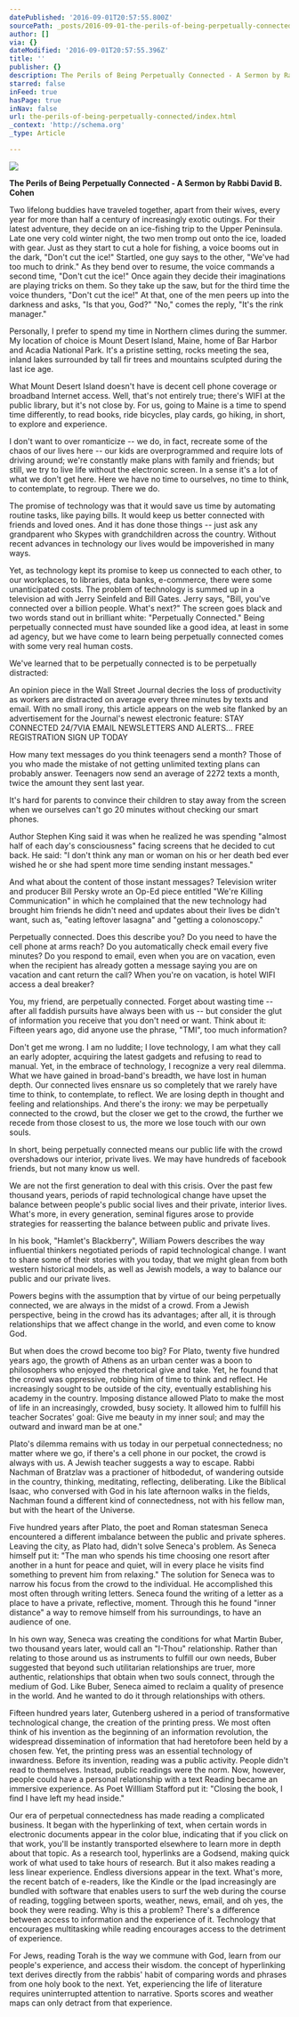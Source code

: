 ```yaml
---
datePublished: '2016-09-01T20:57:55.800Z'
sourcePath: _posts/2016-09-01-the-perils-of-being-perpetually-connected.md
author: []
via: {}
dateModified: '2016-09-01T20:57:55.396Z'
title: ''
publisher: {}
description: The Perils of Being Perpetually Connected - A Sermon by Rabbi David B. Cohen
starred: false
inFeed: true
hasPage: true
inNav: false
url: the-perils-of-being-perpetually-connected/index.html
_context: 'http://schema.org'
_type: Article

---
```

![](https://the-grid-user-content.s3-us-west-2.amazonaws.com/184a9dc6-4309-497a-835d-71d8dbac1d03.jpg)

**The Perils of Being Perpetually Connected - A Sermon by Rabbi David B. Cohen**

Two lifelong buddies have traveled together, apart from their wives, every year for more than half a century of increasingly exotic outings. For their latest adventure, they decide on an ice-fishing trip to the Upper Peninsula. Late one very cold winter night, the two men tromp out onto the ice, loaded with gear. Just as they start to cut a hole for fishing, a voice booms out in the dark, "Don't cut the ice!" Startled, one guy says to the other, "We've had too much to drink." As they bend over to resume, the voice commands a second time, "Don't cut the ice!" Once again they decide their imaginations are playing tricks on them. So they take up the saw, but for the third time the voice thunders, "Don't cut the ice!" At that, one of the men peers up into the darkness and asks, "Is that you, God?" "No," comes the reply, "It's the rink manager."

Personally, I prefer to spend my time in Northern climes during the summer. My location of choice is Mount Desert Island, Maine, home of Bar Harbor and Acadia National Park. It's a pristine setting, rocks meeting the sea, inland lakes surrounded by tall fir trees and mountains sculpted during the last ice age.

What Mount Desert Island doesn't have is decent cell phone coverage or broadband Internet access. Well, that's not entirely true; there's WIFI at the public library, but it's not close by. For us, going to Maine is a time to spend time differently, to read books, ride bicycles, play cards, go hiking, in short, to explore and experience.

I don't want to over romanticize -- we do, in fact, recreate some of the chaos of our lives here -- our kids are overprogrammed and require lots of driving around; we're constantly make plans with family and friends; but still, we try to live life without the electronic screen. In a sense it's a lot of what we don't get here. Here we have no time to ourselves, no time to think, to contemplate, to regroup. There we do.

The promise of technology was that it would save us time by automating routine tasks, like paying bills. It would keep us better connected with friends and loved ones. And it has done those things -- just ask any grandparent who Skypes with grandchildren across the country. Without recent advances in technology our lives would be impoverished in many ways.

Yet, as technology kept its promise to keep us connected to each other, to our workplaces, to libraries, data banks, e-commerce, there were some unanticipated costs. The problem of technology is summed up in a television ad with Jerry Seinfeld and Bill Gates. Jerry says, "Bill, you've connected over a billion people. What's next?" The screen goes black and two words stand out in brilliant white: "Perpetually Connected." Being perpetually connected must have sounded like a good idea, at least in some ad agency, but we have come to learn being perpetually connected comes with some very real human costs.

We've learned that to be perpetually connected is to be perpetually distracted:

An opinion piece in the Wall Street Journal decries the loss of productivity as workers are distracted on average every three minutes by texts and email. With no small irony, this article appears on the web site flanked by an advertisement for the Journal's newest electronic feature: STAY CONNECTED 24/7VIA EMAIL NEWSLETTERS AND ALERTS... FREE REGISTRATION SIGN UP TODAY

How many text messages do you think teenagers send a month? Those of you who made the mistake of not getting unlimited texting plans can probably answer. Teenagers now send an average of 2272 texts a month, twice the amount they sent last year.

It's hard for parents to convince their children to stay away from the screen when we ourselves can't go 20 minutes without checking our smart phones.

Author Stephen King said it was when he realized he was spending "almost half of each day's consciousness" facing screens that he decided to cut back. He said: "I don't think any man or woman on his or her death bed ever wished he or she had spent more time sending instant messages."

And what about the content of those instant messages? Television writer and producer Bill Persky wrote an Op-Ed piece entitled "We're Killing Communication" in which he complained that the new technology had brought him friends he didn't need and updates about their lives be didn't want, such as, "eating leftover lasagna" and "getting a colonoscopy."

Perpetually connected. Does this describe you? Do you need to have the cell phone at arms reach? Do you automatically check email every five minutes? Do you respond to email, even when you are on vacation, even when the recipient has already gotten a message saying you are on vacation and cant return the call? When you're on vacation, is hotel WIFI access a deal breaker?

You, my friend, are perpetually connected. Forget about wasting time -- after all faddish pursuits have always been with us -- but consider the glut of information you receive that you don't need or want. Think about it: Fifteen years ago, did anyone use the phrase, "TMI", too much information?

Don't get me wrong. I am no luddite; I love technology, I am what they call an early adopter, acquiring the latest gadgets and refusing to read to manual. Yet, in the embrace of technology, I recognize a very real dilemma. What we have gained in broad-band's breadth, we have lost in human depth. Our connected lives ensnare us so completely that we rarely have time to think, to contemplate, to reflect. We are losing depth in thought and feeling and relationships. And there's the irony: we may be perpetually connected to the crowd, but the closer we get to the crowd, the further we recede from those closest to us, the more we lose touch with our own souls.

In short, being perpetually connected means our public life with the crowd overshadows our interior, private lives. We may have hundreds of facebook friends, but not many know us well.

We are not the first generation to deal with this crisis. Over the past few thousand years, periods of rapid technological change have upset the balance between people's public social lives and their private, interior lives. What's more, in every generation, seminal figures arose to provide strategies for reasserting the balance between public and private lives.

In his book, "Hamlet's Blackberry", William Powers describes the way influential thinkers negotiated periods of rapid technological change. I want to share some of their stories with you today, that we might glean from both western historical models, as well as Jewish models, a way to balance our public and our private lives.

Powers begins with the assumption that by virtue of our being perpetually connected, we are always in the midst of a crowd. From a Jewish perspective, being in the crowd has its advantages; after all, it is through relationships that we affect change in the world, and even come to know God.

But when does the crowd become too big? For Plato, twenty five hundred years ago, the growth of Athens as an urban center was a boon to philosophers who enjoyed the rhetorical give and take. Yet, he found that the crowd was oppressive, robbing him of time to think and reflect. He increasingly sought to be outside of the city, eventually establishing his academy in the country. Imposing distance allowed Plato to make the most of life in an increasingly, crowded, busy society. It allowed him to fulfill his teacher Socrates' goal: Give me beauty in my inner soul; and may the outward and inward man be at one."

Plato's dilemma remains with us today in our perpetual connectedness; no matter where we go, if there's a cell phone in our pocket, the crowd is always with us. A Jewish teacher suggests a way to escape. Rabbi Nachman of Bratzlav was a practioner of hitbodedut, of wandering outside in the country, thinking, meditating, reflecting, deliberating. Like the Biblical Isaac, who conversed with God in his late afternoon walks in the fields, Nachman found a different kind of connectedness, not with his fellow man, but with the heart of the Universe.

Five hundred years after Plato, the poet and Roman statesman Seneca encountered a different imbalance between the public and private spheres. Leaving the city, as Plato had, didn't solve Seneca's problem. As Seneca himself put it: "The man who spends his time choosing one resort after another in a hunt for peace and quiet, will in every place he visits find something to prevent him from relaxing." The solution for Seneca was to narrow his focus from the crowd to the individual. He accomplished this most often through writing letters. Seneca found the writing of a letter as a place to have a private, reflective, moment. Through this he found "inner distance" a way to remove himself from his surroundings, to have an audience of one.

In his own way, Seneca was creating the conditions for what Martin Buber, two thousand years later, would call an "I-Thou" relationship. Rather than relating to those around us as instruments to fulfill our own needs, Buber suggested that beyond such utilitarian relationships are truer, more authentic, relationships that obtain when two souls connect, through the medium of God. Like Buber, Seneca aimed to reclaim a quality of presence in the world. And he wanted to do it through relationships with others.

Fifteen hundred years later, Gutenberg ushered in a period of transformative technological change, the creation of the printing press. We most often think of his invention as the beginning of an information revolution, the widespread dissemination of information that had heretofore been held by a chosen few. Yet, the printing press was an essential technology of inwardness. Before its invention, reading was a public activity. People didn't read to themselves. Instead, public readings were the norm. Now, however, people could have a personal relationship with a text Reading became an immersive experience. As Poet Willliam Stafford put it: "Closing the book, I find I have left my head inside."

Our era of perpetual connectedness has made reading a complicated business. It began with the hyperlinking of text, when certain words in electronic documents appear in the color blue, indicating that if you click on that work, you'll be instantly transported elsewhere to learn more in depth about that topic. As a research tool, hyperlinks are a Godsend, making quick work of what used to take hours of research. But it also makes reading a less linear experience. Endless diversions appear in the text. What's more, the recent batch of e-readers, like the Kindle or the Ipad increasingly are bundled with software that enables users to surf the web during the course of reading, toggling between sports, weather, news, email, and oh yes, the book they were reading. Why is this a problem? There's a difference between access to information and the experience of it. Technology that encourages multitasking while reading encourages access to the detriment of experience.

For Jews, reading Torah is the way we commune with God, learn from our people's experience, and access their wisdom. the concept of hyperlinking text derives directly from the rabbis' habit of comparing words and phrases from one holy book to the next. Yet, experiencing the life of literature requires uninterrupted attention to narrative. Sports scores and weather maps can only detract from that experience.